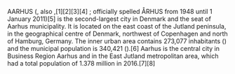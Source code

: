 AARHUS (, also ,[1][2][3][4] ; officially spelled ÅRHUS from 1948 until 1 January 2011)[5] is the second-largest city in Denmark and the seat of Aarhus municipality. It is located on the east coast of the Jutland peninsula, in the geographical centre of Denmark, northwest of Copenhagen and north of Hamburg, Germany. The inner urban area contains 273,077 inhabitants () and the municipal population is 340,421 ().[6] Aarhus is the central city in Business Region Aarhus and in the East Jutland metropolitan area, which had a total population of 1.378 million in 2016.[7][8]
